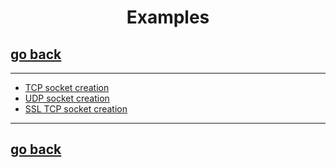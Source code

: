 <h1 align="center"> Examples </h1>

## [go back](Wiki.md)

---

- [TCP socket creation](examples/TCPSocketCreation.md)
- [UDP socket creation](examples/UDPSocketCreation.md)
- [SSL TCP socket creation](examples/SSLSocketCreation.md)

--- 
## [go back](Wiki.md)